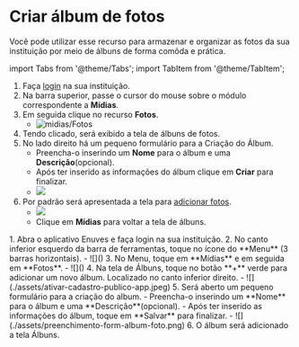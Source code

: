 # Criar álbum de fotos
Você pode utilizar esse recurso para armazenar e organizar as fotos da sua instituição por meio de álbuns de forma comôda e prática.

import Tabs from '@theme/Tabs';
import TabItem from '@theme/TabItem';

<Tabs queryString="current-os">
  <TabItem value="computer" label="No computador">
  
1. Faça [login](https://app.enuves.com) na sua instituição.
2. Na barra superior, passe o cursor do mouse sobre o módulo correspondente a **Mídias**.
3. Em seguida clique no recurso **Fotos**.
    - ![midias/Fotos](./assets/clique-midias-fotos.png)
4. Tendo clicado, será exibido a tela de álbuns de fotos.
5. No lado direito há um pequeno formulário para a Criação do Álbum.
    - Preencha-o inserindo um **Nome** para o álbum e uma **Descrição**(opcional).
    - Após ter inserido as informações do álbum clique em **Criar** para finalizar.
    - ![](./assets/preenchimento-form-album-foto.png)
6. Por padrão será apresentada a tela para [adicionar fotos](adicionar-fotos-link.com).
    - ![](./assets/tela-pos-criacao-album-fotos.png)
    - Clique em **Mídias** para voltar a tela de álbuns.

  </TabItem>
  <TabItem value="mobile" label="No dispositivo móvel">
1. Abra o aplicativo Enuves e faça login na sua instituição.
2. No canto inferior esquerdo da barra de ferramentas, toque no ícone do **Menu** (3 barras horizontais).
    -   ![]()
3. No Menu, toque em **Mídias** e em seguida em **Fotos**.
    - ![]()
4. Na tela de Álbuns, toque no botão **+** verde para adicionar um novo álbum. Localizado no canto inferior direito.
    - ![](./assets/ativar-cadastro-publico-app.jpeg)
5. Será aberto um pequeno formulário para a criação do album.
    - Preencha-o inserindo um **Nome** para o álbum e uma **Descrição**(opcional).
    - Após ter inserido as informações do álbum, toque em **Salvar** para finalizar.
    - ![](./assets/preenchimento-form-album-foto.png)
6. O álbum será adicionado a tela Álbuns.
  </TabItem>
</Tabs>